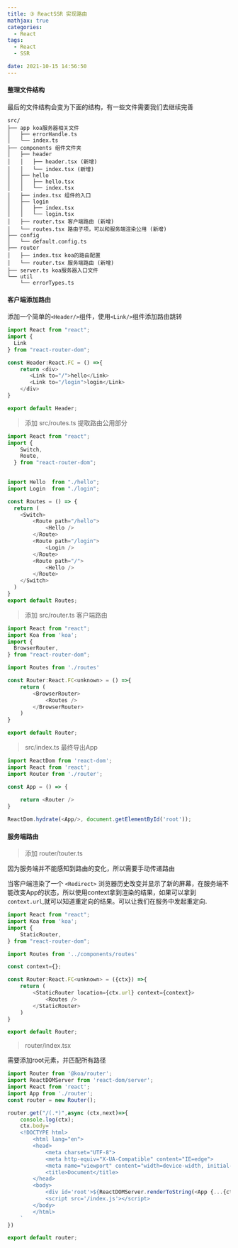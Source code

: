 ```yaml
---
title: ③ ReactSSR 实现路由
mathjax: true
categories:
  - React
tags:
  - React
  - SSR

date: 2021-10-15 14:56:50
---
```


#### 整理文件结构

最后的文件结构会变为下面的结构，有一些文件需要我们去继续完善

```
src/
├── app koa服务器相关文件
│   ├── errorHandle.ts
│   └── index.ts
├── components 组件文件夹
│   ├── header
│   │   ├── header.tsx (新增)
│   │   └── index.tsx (新增)
│   ├── hello
│   │   ├── hello.tsx
│   │   └── index.tsx
│   ├── index.tsx 组件的入口
│   ├── login
│   │   ├── index.tsx
│   │   └── login.tsx
│   ├── router.tsx 客户端路由 (新增)
│   └── routes.tsx 路由子项，可以和服务端渲染公用 (新增)
├── config
│   └── default.config.ts
├── router
│   ├── index.tsx koa的路由配置
│   └── router.tsx 服务端路由 (新增)
├── server.ts koa服务器入口文件
└── util
    └── errorTypes.ts
```

#### 客户端添加路由

添加一个简单的`<Header/>`组件，使用`<Link/>`组件添加路由跳转

```javascript
import React from "react";
import {
  Link
} from "react-router-dom";

const Header:React.FC = () =>{
    return <div>
       <Link to="/">hello</Link>
       <Link to="/login">login</Link>
    </div>
}

export default Header;
```

> 添加 src/routes.ts 提取路由公用部分

```javascript
import React from "react";
import {
    Switch,
    Route,
  } from "react-router-dom";

  
import Hello  from "./hello";
import Login  from "./login";

const Routes = () => {
  return (
    <Switch>
        <Route path="/hello">
            <Hello />
        </Route>
        <Route path="/login">
            <Login />
        </Route>
        <Route path="/">
            <Hello />
        </Route>
    </Switch>
  )
}
export default Routes;
```

> 添加 src/router.ts 客户端路由

```javascript
import React from "react";
import Koa from 'koa';
import {
  BrowserRouter,
} from "react-router-dom";

import Routes from './routes'

const Router:React.FC<unknown> = () =>{
    return (
        <BrowserRouter>
            <Routes />
        </BrowserRouter>
    )
}

export default Router;
```

> src/index.ts 最终导出App

```javascript
import ReactDom from 'react-dom';
import React from 'react';
import Router from './router';

const App = () => {
    
    return <Router />
}

ReactDom.hydrate(<App/>, document.getElementById('root'));
```

#### 服务端路由

> 添加 router/touter.ts

因为服务端并不能感知到路由的变化，所以需要手动传递路由

当客户端渲染了一个 `<Redirect>` 浏览器历史改变并显示了新的屏幕，在服务端不能改变App的状态，所以使用context拿到渲染的结果，如果可以拿到`context.url`,就可以知道重定向的结果。可以让我们在服务中发起重定向.

```javascript
import React from "react";
import Koa from 'koa';
import {
    StaticRouter,
} from "react-router-dom";

import Routes from '../components/routes'

const context={};

const Router:React.FC<unknown> = ({ctx}) =>{
    return (
        <StaticRouter location={ctx.url} context={context}>
            <Routes />
        </StaticRouter>
    )
}

export default Router;
```

> router/index.tsx

需要添加root元素，并匹配所有路径

```javascript
import Router from '@koa/router';
import ReactDOMServer from 'react-dom/server';
import React from 'react';
import App from './router';
const router = new Router();

router.get("/(.*)",async (ctx,next)=>{
    console.log(ctx);
    ctx.body=`
    <!DOCTYPE html>
        <html lang="en">
        <head>
            <meta charset="UTF-8">
            <meta http-equiv="X-UA-Compatible" content="IE=edge">
            <meta name="viewport" content="width=device-width, initial-scale=1.0">
            <title>Document</title>
        </head>
        <body>
            <div id='root'>${ReactDOMServer.renderToString(<App {...{ctx}}/>)}</div>
            <script src='/index.js'></script>
        </body>
        </html>
    `
})

export default router;
```